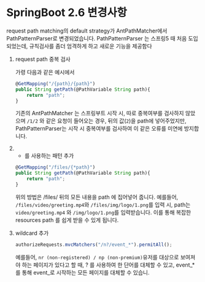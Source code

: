 # SpringBoot 2.6 변경사항

request path matching의 default strategy가 AntPathMatcher에서 PathPatternParser로 변경되었습니다. PathPatternParser 는 스프링5 때 처음 도입되었는데, 규칙검사를 좀더 엄격하게 하고 새로운 기능을 제공함다

1. request path 중복 검사
    
    가령 다음과 같은 예시에서
    
    ```jsx
    @GetMapping("/{path}/{path}")
    public String getPath(@PathVariable String path){
    	return "path";
    }
    ```
    
    기존의 AntPathMatcher 는 스프링부트 시작 시, 따로 중복여부를 검사하지 않았으며 `/1/2` 와 같은 요청이 들어오는 경우, 뒤의 값(`2`)을 path에 넣어주었지만, PathPatternParser는 시작 시 중복여부를 검사하여 이 같은 오류를 미연에 방지합니다.
    
2. * 를 사용하는 패턴 추가
    
    ```jsx
    @GetMapping("/files/{*path}")
    public String getPath(@PathVariable String path){
    	return "path";
    }
    ```
    
    위의 방법은 /files/ 뒤의 모든 내용을 path 에 집어넣어 줍니다. 예를들어, `/files/video/greeting.mp4`와 `/files/img/logo/1.png`를 입력 시, path는`video/greeting.mp4` 와 `/img/logo/1.png`를 입력받습니다. 이를 통해 복잡한 resources path 를 쉽게 받을 수 있게 됩니다.
    
3. wildcard 추가
    
    ```jsx
    authorizeRequests.mvcMatchers("/n?/event_*").permitAll();
    ```
   
    예를들어, `nr (non-registered) / np (non-premium)`유저를 대상으로 보여져야 하는 페이지가 있다고 할 때, ? 를 사용하여 한 단어를 대체할 수 있고, event_* 를 통해 event_로 시작하는 모든 페이지를 대체할 수 있습니.
    
